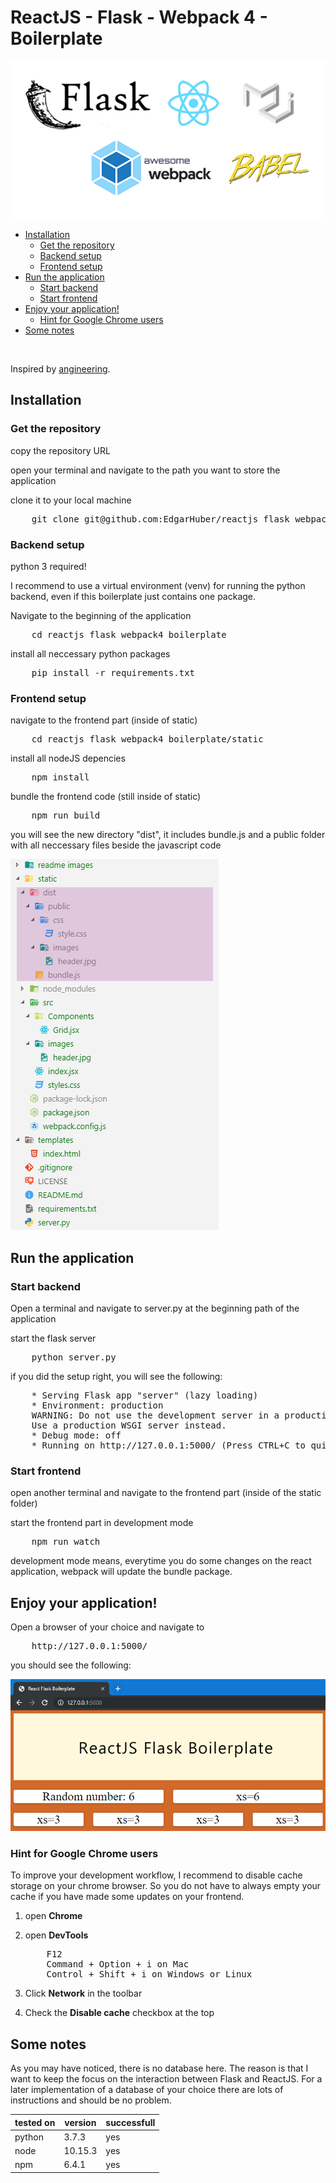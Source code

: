 # ReactJS - Flask - Webpack 4 - **Boilerplate**

![stack](https://raw.githubusercontent.com/EdgarHuber/reactjs_flask_webpack4_boilerplate/master/readme%20images/stack.png)

- [Installation](#Installation)
    - [Get the repository](#Get-the-repository)
    - [Backend setup](#Backend-setup)
    - [Frontend setup](#Frontend-setup)
- [Run the application](#Start-the-application)
    - [Start backend](#Start-backend)
    - [Start frontend](#Start-frontend)
- [Enjoy your application!](#Enjoy-your-application!)
    - [Hint for Google Chrome users](#Hint-for-Google-Chrome-users)
- [Some notes](#Some-notes)

<br>

Inspired by [angineering](https://github.com/angineering/FullStackTemplate).

## Installation

### Get the repository

copy the repository URL

open your terminal and navigate to the path you want to store the application

clone it to your local machine

<pre>
    git clone git@github.com:EdgarHuber/reactjs_flask_webpack4_boilerplate.git
</pre>


### Backend setup

python 3 required!

I recommend to use a virtual environment (venv) for running the python backend, even if this boilerplate just contains one package.

Navigate to the beginning of the application

<pre>
    cd reactjs_flask_webpack4_boilerplate
</pre>


install all neccessary python packages

<pre>
    pip install -r requirements.txt
</pre>

### Frontend setup

navigate to the frontend part (inside of static)

<pre>
    cd reactjs_flask_webpack4_boilerplate/static
</pre>


install all nodeJS depencies

<pre>
    npm install
</pre>

bundle the frontend code (still inside of static)

<pre>
    npm run build
</pre>

you will see the new directory "dist", it includes bundle.js and a public folder with all neccessary files beside the javascript code

![file_strucutre](https://raw.githubusercontent.com/EdgarHuber/reactjs_flask_webpack4_boilerplate/master/readme%20images/file_structure.png)

## Run the application

### Start backend

Open a terminal and navigate to server.py at the beginning path of the application

start the flask server

<pre>
    python server.py
</pre>

if you did the setup right, you will see the following:

<pre>
    * Serving Flask app "server" (lazy loading)
 	* Environment: production
   	WARNING: Do not use the development server in a production environment.
  	Use a production WSGI server instead.
 	* Debug mode: off
 	* Running on http://127.0.0.1:5000/ (Press CTRL+C to quit)
</pre>

### Start frontend

open another terminal and navigate to the frontend part (inside of the static folder)

start the frontend part in development mode

<pre>
    npm run watch
</pre>

development mode means, everytime you do some changes on the react application, webpack will update the bundle package.

## Enjoy your application!

Open a browser of your choice and navigate to

<pre>
    http://127.0.0.1:5000/
</pre>

you should see the following:

![webapp_screenshot](https://raw.githubusercontent.com/EdgarHuber/reactjs_flask_webpack4_boilerplate/master/readme%20images/webapp_screenshot.PNG)

### Hint for Google Chrome users

To improve your development workflow, I recommend to disable cache storage on your chrome browser. So you do not have to always empty your cache if you have made some updates on your frontend.

1. open **Chrome**

2. open **DevTools**

   <pre>
       F12
       Command + Option + i on Mac
       Control + Shift + i on Windows or Linux
   </pre>

3. Click **Network** in the toolbar
4. Check the **Disable cache** checkbox at the top

## Some notes

As you may have noticed, there is no database here. The reason is that I want to keep the focus on the interaction between Flask and ReactJS. For a later implementation of a database of your choice there are lots of instructions and should be no problem.



| tested on | version | successfull |
| --------- | ------- | ----------- |
| python    | 3.7.3   | yes         |
| node      | 10.15.3 | yes         |
| npm       | 6.4.1   | yes         |
